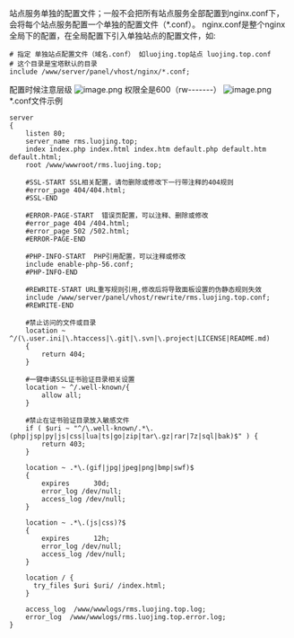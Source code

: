 站点服务单独的配置文件；一般不会把所有站点服务全部配置到nginx.conf下，会将每个站点服务配置一个单独的配置文件（*.conf）。
nginx.conf是整个nginx全局下的配置，在全局配置下引入单独站点的配置文件，如:
```
# 指定 单独站点配置文件（域名.conf） 如luojing.top站点 luojing.top.conf
# 这个目录是宝塔默认的目录
include /www/server/panel/vhost/nginx/*.conf;
```
配置时候注意层级
![image.png](https://cdn.nlark.com/yuque/0/2022/png/2779910/1660535714458-2193fff3-a280-4b89-baf3-c678d6ab12b6.png#clientId=u129058f1-bb10-4&from=paste&height=898&id=u42093039&originHeight=898&originWidth=692&originalType=binary&ratio=1&rotation=0&showTitle=false&size=48621&status=done&style=none&taskId=ufc18b18f-c799-4f9e-9bf4-117a29ff9ee&title=&width=692)
权限全是600（rw-------）
![image.png](https://cdn.nlark.com/yuque/0/2022/png/2779910/1660535038611-51fa6116-623e-4f68-8782-7fec35c542b7.png#clientId=uf5ba3246-aea9-4&from=paste&height=269&id=u7a798518&originHeight=269&originWidth=606&originalType=binary&ratio=1&rotation=0&showTitle=false&size=29173&status=done&style=none&taskId=ub1cb20d6-b80a-4f00-b243-6c65e38f3f6&title=&width=606)
*.conf文件示例
```
server
{
    listen 80;
    server_name rms.luojing.top;
    index index.php index.html index.htm default.php default.htm default.html;
    root /www/wwwroot/rms.luojing.top;

    #SSL-START SSL相关配置，请勿删除或修改下一行带注释的404规则
    #error_page 404/404.html;
    #SSL-END

    #ERROR-PAGE-START  错误页配置，可以注释、删除或修改
    #error_page 404 /404.html;
    #error_page 502 /502.html;
    #ERROR-PAGE-END

    #PHP-INFO-START  PHP引用配置，可以注释或修改
    include enable-php-56.conf;
    #PHP-INFO-END

    #REWRITE-START URL重写规则引用,修改后将导致面板设置的伪静态规则失效
    include /www/server/panel/vhost/rewrite/rms.luojing.top.conf;
    #REWRITE-END

    #禁止访问的文件或目录
    location ~ ^/(\.user.ini|\.htaccess|\.git|\.svn|\.project|LICENSE|README.md)
    {
        return 404;
    }

    #一键申请SSL证书验证目录相关设置
    location ~ ^/.well-known/{
        allow all;
    }

    #禁止在证书验证目录放入敏感文件
    if ( $uri ~ "^/\.well-known/.*\.(php|jsp|py|js|css|lua|ts|go|zip|tar\.gz|rar|7z|sql|bak)$" ) {
        return 403;
    }

    location ~ .*\.(gif|jpg|jpeg|png|bmp|swf)$
    {
        expires      30d;
        error_log /dev/null;
        access_log /dev/null;
    }

    location ~ .*\.(js|css)?$
    {
        expires      12h;
        error_log /dev/null;
        access_log /dev/null;
    }
    
    location / {
      try_files $uri $uri/ /index.html;
    }
    
    access_log  /www/wwwlogs/rms.luojing.top.log;
    error_log  /www/wwwlogs/rms.luojing.top.error.log;
}
```
